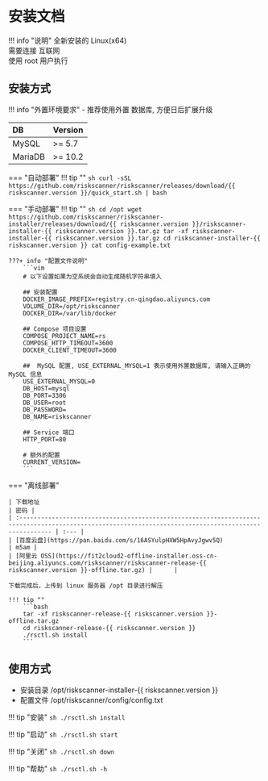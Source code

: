 # 安装文档

!!! info "说明"
    全新安装的 Linux(x64)  
    需要连接 互联网  
    使用 root 用户执行

## 安装方式

!!! info "外置环境要求"
    - 推荐使用外置 数据库, 方便日后扩展升级

| DB      | Version |
| :------ | :------ |
| MySQL   | >= 5.7  |
| MariaDB | >= 10.2 |


=== "自动部署"
    !!! tip ""
        ```sh
        curl -sSL https://github.com/riskscanner/riskscanner/releases/download/{{ riskscanner.version }}/quick_start.sh | bash
        ```

=== "手动部署"
    !!! tip ""
        ```sh
        cd /opt
        wget https://github.com/riskscanner/riskscanner-installer/releases/download/{{ riskscanner.version }}/riskscanner-installer-{{ riskscanner.version }}.tar.gz
        tar -xf riskscanner-installer-{{ riskscanner.version }}.tar.gz
        cd riskscanner-installer-{{ riskscanner.version }}
        cat config-example.txt
        ```

    ???+ info "配置文件说明"
        ```vim
        # 以下设置如果为空系统会自动生成随机字符串填入

        ## 安装配置
        DOCKER_IMAGE_PREFIX=registry.cn-qingdao.aliyuncs.com
        VOLUME_DIR=/opt/riskscanner
        DOCKER_DIR=/var/lib/docker

        ## Compose 项目设置
        COMPOSE_PROJECT_NAME=rs
        COMPOSE_HTTP_TIMEOUT=3600
        DOCKER_CLIENT_TIMEOUT=3600

        ##  MySQL 配置, USE_EXTERNAL_MYSQL=1 表示使用外置数据库, 请输入正确的 MySQL 信息
        USE_EXTERNAL_MYSQL=0
        DB_HOST=mysql
        DB_PORT=3306
        DB_USER=root
        DB_PASSWORD=
        DB_NAME=riskscanner

        ## Service 端口
        HTTP_PORT=80

        # 额外的配置
        CURRENT_VERSION=
        ```

=== "离线部署"

    | 下载地址                                                                                                                                                | 密码 |
    | :----------------------------------------------------------------------------------------------------------------------------------------------------- | :--- |
    | [百度云盘](https://pan.baidu.com/s/16ASYulpHXW5HpAvyJgwv5Q)                                                                                             | m5am |
    | [阿里云 OSS](https://fit2cloud2-offline-installer.oss-cn-beijing.aliyuncs.com/riskscanner/riskscanner-release-{{ riskscanner.version }}-offline.tar.gz) |      |

    下载完成后，上传到 linux 服务器 /opt 目录进行解压

    !!! tip ""
        ```bash
        tar -xf riskscanner-release-{{ riskscanner.version }}-offline.tar.gz
        cd riskscanner-release-{{ riskscanner.version }}
        ./rsctl.sh install
        ```

## 使用方式

- 安装目录 /opt/riskscanner-installer-{{ riskscanner.version }}
- 配置文件 /opt/riskscanner/config/config.txt

!!! tip "安装"
    ```sh
    ./rsctl.sh install
    ```

!!! tip "启动"
    ```sh
    ./rsctl.sh start
    ```

!!! tip "关闭"
    ```sh
    ./rsctl.sh down
    ```

!!! tip "帮助"
    ```sh
    ./rsctl.sh -h
    ```
